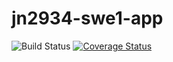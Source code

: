 # jn2934-swe1-app
![Build Status](https://app.travis-ci.com/jessenb16/jn2934-swe1-app.svg?token=ddjd1L7sfNefiFqpedpX&branch=main)
<a href='https://coveralls.io/github/jessenb16/jn2934-swe1-app'><img src='https://coveralls.io/repos/github/jessenb16/jn2934-swe1-app/badge.svg' alt='Coverage Status' /></a>
